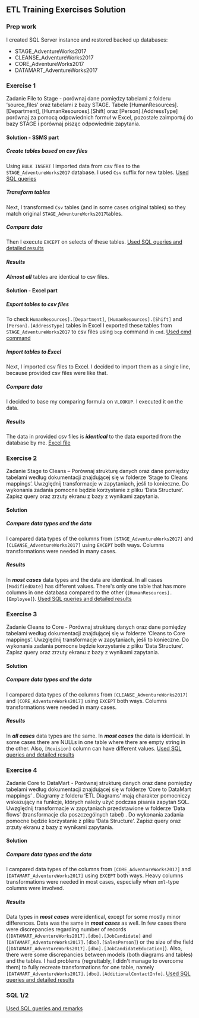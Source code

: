 ﻿## ETL Training Exercises Solution 
### Prep work
I created SQL Server instance and restored backed up databases:
 - STAGE_AdventureWorks2017
 - CLEANSE_AdventureWorks2017
 - CORE_AdventureWorks2017
 - DATAMART_AdventureWorks2017

### Exercise 1
Zadanie File to Stage - porównaj dane pomiędzy tabelami z folderu ‘source_files’ oraz tabelami z bazy STAGE. Tabele [HumanResources].[Department], [HumanResources].[Shift] oraz [Person].[AddressType] porównaj za pomocą odpowiednich formuł w Excel, pozostałe zaimportuj do bazy STAGE i porównaj pisząc odpowiednie zapytania.
#### Solution - SSMS part
##### Create tables based on csv files
Using `BULK INSERT` I imported data from csv files to the `STAGE_AdventureWorks2017` database. I used `Csv` suffix for new tables. 
[Used SQL queries](https://drive.google.com/file/d/1JBz0-Fxj_ZNwOqv1YRpJEIJpYuS7YM_3/view?usp=sharing)
##### Transform tables
Next, I transformed `Csv` tables (and in some cases original tables) so they match original `STAGE_AdventureWorks2017`tables. 
##### Compare data
Then I execute `EXCEPT` on selects of these tables.
[Used SQL queries and detailed results](https://drive.google.com/file/d/19eQUrg6o7hxtcgP_v1MSFYygWzyrtC5k/view?usp=sharing)
##### Results
***Almost all*** tables are identical to csv files. 
#### Solution - Excel part
##### Export tables to csv files
To check `HumanResources].[Department]`, `[HumanResources].[Shift]` and `[Person].[AddressType]` tables  in Excel I exported these tables from `STAGE_AdventureWorks2017` to csv files using `bcp` command in `cmd`.
[Used cmd command](https://drive.google.com/file/d/1AqtIfv890-LOfmCh9pCtpoRDzmvx1LBK/view?usp=sharing)
##### Import tables to Excel
Next, I imported csv files to Excel. I decided to import them as a single line, because provided csv files were like that.
##### Compare data
I decided to base my comparing formula on `VLOOKUP`. I executed it on the data.
##### Results
The data in provided csv files is ***identical*** to the data exported from the database by me.
[Excel file](https://drive.google.com/file/d/1-VkG1QWgbPeL0jNPBZ5hto77XlRDCqTk/view?usp=sharing)
### Exercise 2
Zadanie Stage to Cleans – Porównaj strukturę danych oraz dane pomiędzy tabelami według dokumentacji znajdującej się w folderze ‘Stage to Cleans mappings’. Uwzględnij transformacje w zapytaniach, jeśli to konieczne. Do wykonania zadania pomocne będzie korzystanie z pliku ‘Data Structure’. Zapisz query oraz zrzuty ekranu z bazy z wynikami zapytania.
#### Solution
##### Compare data types and the data
I campared data types of the columns from `[STAGE_AdventureWorks2017]` and `[CLEANSE_AdventureWorks2017]` using `EXCEPT` both ways. Columns transformations were needed in many cases.
##### Results
In ***most cases*** data types and the data are identical. In all cases `[ModifiedDate]` has different values. There's only one table that has more columns in one databasa compared to the other (`[HumanResources].[Employee]`).
[Used SQL queries and detailed results](https://drive.google.com/file/d/1w7g-J6FyTcuwwjf2E66vVT7FGJ4k44vB/view?usp=sharing)
### Exercise 3
Zadanie Cleans to Core - Porównaj strukturę danych oraz dane pomiędzy tabelami według dokumentacji znajdującej się w folderze ‘Cleans to Core mappings’. Uwzględnij transformacje w zapytaniach, jeśli to konieczne. Do wykonania zadania pomocne będzie korzystanie z pliku ‘Data Structure’. Zapisz query oraz zrzuty ekranu z bazy z wynikami zapytania.
#### Solution
##### Compare data types and the data
I campared data types of the columns from `[CLEANSE_AdventureWorks2017]` and `[CORE_AdventureWorks2017]` using `EXCEPT` both ways. Columns transformations were needed in many cases.
##### Results
In ***all cases*** data types are the same. In ***most cases*** the data is identical. In some cases there are NULLs in one table where there are empty string in the other. Also, `[Revision]` column can have different values.
[Used SQL queries and detailed results](https://drive.google.com/file/d/1225ZRuN0BdCbv-s4WLymOojJw6I0yBuH/view?usp=sharing)
### Exercise 4
Zadanie Core to DataMart - Porównaj strukturę danych oraz dane pomiędzy tabelami według dokumentacji znajdującej się w folderze ‘Core to DataMart mappings’ . Diagramy z folderu ‘ETL Diagrams’ mają charakter pomocniczy wskazujący na funkcje, których należy użyć podczas pisania zapytań SQL. Uwzględnij transformacje w zapytaniach przedstawione w folderze ‘Data flows’ (transformacje dla poszczególnych tabel) . Do wykonania zadania pomocne będzie korzystanie z pliku ‘Data Structure’. Zapisz query oraz zrzuty ekranu z bazy z wynikami zapytania.
#### Solution
##### Compare data types and the data
I campared data types of the columns from `[CORE_AdventureWorks2017]` and `[DATAMART_AdventureWorks2017]` using `EXCEPT` both ways. Heavy columns transformations were needed in most cases, especially when `xml`-type columns were involved.
##### Results
Data types in ***most cases***  were identical, except for some mostly minor differences. Data was the same in ***most cases*** as well. In few cases there were discrepancies regarding number of records (`[DATAMART_AdventureWorks2017].[dbo].[JobCandidate]` and `[DATAMART_AdventureWorks2017].[dbo].[SalesPerson]`) or the size of the field (`[DATAMART_AdventureWorks2017].[dbo].[JobCandidateEducation]`).
Also, there were some discrepancies between models (both diagrams and tables) and the tables.
I had problems (regrettably, I didn't manage to overcome them) to fully recreate transformations for one table, namely `[DATAMART_AdventureWorks2017].[dbo].[AdditionalContactInfo]`.
[Used SQL queries and detailed results](https://drive.google.com/file/d/1QPKaUv1iITIREVe9qA1YUVDOEI8ni3sW/view?usp=sharing)

### SQL 1/2
[Used SQL queries and remarks](https://drive.google.com/file/d/14QZlRBGIFQiirznk66lxQjWBZVzYzywM/view?usp=sharing)
